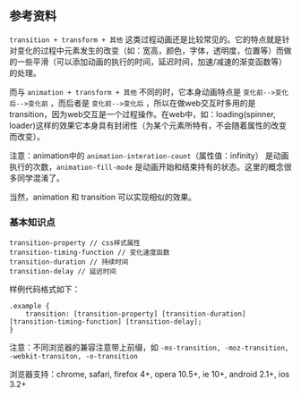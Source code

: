 ## 参考资料

`transition + transform + 其他` 这类过程动画还是比较常见的。它的特点就是针对变化的过程中元素发生的改变（如：宽高，颜色，字体，透明度，位置等）而做的一些平滑（可以添加动画的执行的时间，延迟时间，加速/减速的渐变函数等）的处理。

而与 `animation + transform + 其他` 不同的时，它本身动画特点是 `变化前-->变化后-->变化前` ，而后者是  `变化前-->变化后` ，所以在做web交互时多用的是transition，因为web交互是一个过程操作。在web中，如：loading(spinner, loader)这样的效果它本身具有封闭性（为某个元素所特有，不会随着属性的改变而改变）。

注意：animation中的 `animation-interation-count`（属性值：infinity） 是动画执行的次数，`animation-fill-mode` 是动画开始和结束持有的状态。这里的概念很多同学混淆了。

当然，animation 和 transition 可以实现相似的效果。

### 基本知识点

```
transition-property // css样式属性
transition-timing-function // 变化速度函数
transition-duration // 持续时间
transition-delay // 延迟时间
```

样例代码格式如下：

```
.example {
    transition: [transition-property] [transition-duration] [transition-timing-function] [transition-delay];
}
```

注意：不同浏览器的兼容注意带上前缀，如 `-ms-transition, -moz-transition, -webkit-transiton, -o-transition`

浏览器支持：chrome, safari, firefox 4+, opera 10.5+, ie 10+, android 2.1+, ios 3.2+

